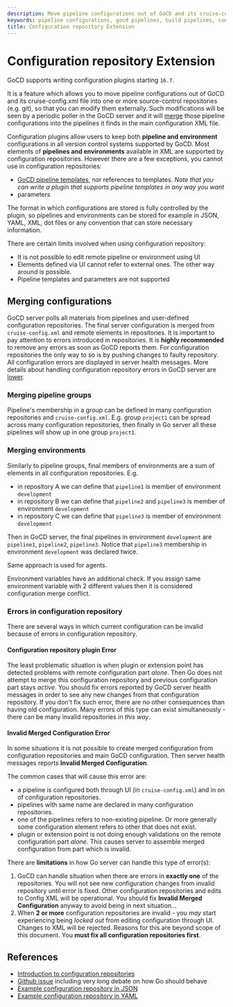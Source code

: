```yaml
---
description: Move pipeline configurations out of GoCD and its cruise-config.xml file so that you can modify them externally.
keywords: pipeline configurations, gocd pipelines, build pipelines, config as code, config plugins, merging pipelines, source repository
title: Configuration repository Extension
---
```


# Configuration repository Extension

GoCD supports writing configuration plugins starting `16.7`.

It is a feature which allows you to move pipeline configurations out of GoCD and its cruise-config.xml file into one or more source-control repositories (e.g. git), so that you can modify them externally. Such modifications will be seen by a periodic poller in the GoCD server and it will [merge](#merging-configurations) those pipeline configurations into the pipelines it finds in the main configuration XML file.

Configuration plugins allow users to keep both **pipeline and environment** configurations
in all version control systems supported by GoCD.
Most elements of **pipelines and environments** available in XML are supported by configuration repositories.
However there are a few exceptions, you cannot use in configuration repositories:
 * [GoCD pipeline templates](../configuration/pipeline_templates.html), nor references to templates. *Note that you can write a plugin that supports pipeline templates in any way you want*
 * parameters

The format in which configurations are stored is fully controlled by the plugin,
so pipelines and environments can be stored for example in JSON, YAML, XML, dot files or any convention that can store necessary information.

There are certain limits involved when using configuration repository:

 - It is not possible to edit remote pipeline or environment using UI
 - Elements defined via UI cannot refer to external ones. The other way around is possible.
 - Pipeline templates and parameters are not supported

## Merging configurations

GoCD server polls all materials from pipelines and user-defined configuration repositories.
The final server configuration is merged from `cruise-config.xml` and remote elements in repositories.
It is important to pay attention to errors introduced in repositories.
It is **highly recommended** to remove any errors as soon as GoCD reports them. For configuration repositories the only way to so is by pushing changes to faulty repository.
All configuration errors are displayed in server health messages.
More details about handling configuration repository errors in GoCD server are [lower](#errors-in-configuration-repository).

### Merging pipeline groups

Pipeline's membership in a group can be defined in many configuration repositories and `cruise-config.xml`.
E.g. group `project1` can be spread across many configuration repositories,
 then finally in Go server all these pipelines will show up in one group `project1`.

### Merging environments

Similarly to pipeline groups, final members of environments are a sum of elements in
all configuration repositories. E.g.
 - in repository A we can define that `pipeline1` is member of environment `development`
 - in repository B we can define that `pipeline2` and `pipeline3` is member of environment `development`
 - in repository C we can define that `pipeline3` is member of environment `development`

Then in GoCD server, the final pipelines in environment `development` are `pipeline1`, `pipeline2`, `pipeline3`.
Notice that `pipeline3` membership in environment `development` was declared twice.

Same approach is used for agents.

Environment variables have an additional check. If you assign same environment variable
with 2 different values then it is considered configuration merge conflict.

### Errors in configuration repository

There are several ways in which current configuration can be invalid because of errors in configuration repository.

#### Configuration repository plugin Error
The least problematic situation is when plugin or extension point has detected problems with remote configuration part *alone*.
Then Go does not attempt to merge this configuration repository and previous configuration part stays *active*. You should fix errors reported by GoCD server health messages in order to see any new changes from that configuration repository.
If you don't fix such error, there are no other consequences than having old configuration.
Many errors of this type can exist simultaneously - there can be many invalid repositories in *this way*.

#### Invalid Merged Configuration Error

In some situations it is not possible to create merged configuration from configuration repositories
and main GoCD configuration. Then server health messages reports **Invalid Merged Configuration**.

The common cases that will cause this error are:
 - a pipeline is configured both through UI (in `cruise-config.xml`) and in on of configuration repositories.
 - pipelines with same name are declared in many configuration repositories.
 - one of the pipelines refers to non-existing pipeline. Or more generally some configuration element refers to other that does not exist.
 - plugin or extension point is not doing enough validations on the remote configuration part *alone*. This causes server to assemble merged configuration from part which is invalid.

There are **limitations** in how Go server can handle this type of error(s):
1. GoCD can handle situation when there are errors in **exactly one** of the repositories. You will not see new configuration changes from invalid repository until error is fixed. Other configuration repositories and edits to Config XML will be operational. You should fix **Invalid Merged Configuration** anyway to avoid being in next situation...
2. When **2 or more** configuration repositories are invalid - you *may* start experiencing being *locked out* from editing configuration through UI. Changes to XML will be rejected. Reasons for this are beyond scope of this document. You **must fix all configuration repositories first**.

## References

* [Introduction to configuration repositories](https://docs.google.com/document/d/1_eGZaqIz9ydnYQJ_Xrcb3obXc-T6jIfV_pgZQNCydVk/edit?pref=2&pli=1)
* [Github issue](https://github.com/gocd/gocd/issues/1133) including very long debate on how Go should behave
* [Example configuration repository in JSON](https://github.com/tomzo/gocd-json-config-example)
* [Example configuration repository in YAML](https://github.com/tomzo/gocd-yaml-config-example)
